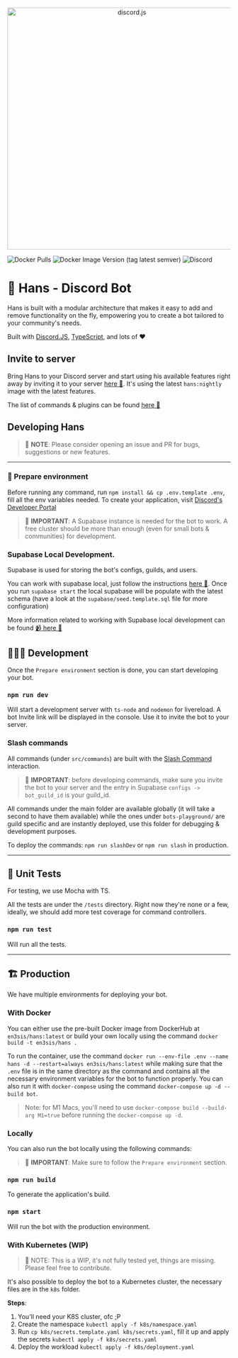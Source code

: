 <div align="center">
	<br />
	<p>
		<a href="https://discord.com/invite/sMmbbSefwH"><img src="https://res.cloudinary.com/vac/image/upload/v1683578541/Hans/hans-banner-pattern.png" width="546" alt="discord.js" /></a>
	</p>

</div>

![Docker Pulls](https://img.shields.io/docker/pulls/en3sis/hans?style=for-the-badge)
![Docker Image Version (tag latest semver)](https://img.shields.io/docker/v/en3sis/hans/latest?label=production%20image&style=for-the-badge)
![Discord](https://img.shields.io/discord/904719402044383273?style=for-the-badge)

# 🤖 Hans - Discord Bot

Hans is built with a modular architecture that makes it easy to add and remove functionality on the fly, empowering you to create a bot tailored to your community's needs.

Built with [Discord.JS](https://discord.js.org/#/), [TypeScript](https://www.typescriptlang.org/), and lots of ❤️

## Invite to server

Bring Hans to your Discord server and start using his available features right away by inviting it to your server [here 🔗](https://discord.com/api/oauth2/authorize?client_id=403523619222847488&permissions=0&scope=bot%20applications.commands). It's using the latest `hans:nightly` image with the latest features.

The list of commands & plugins can be found [here 🔗](https://github.com/en3sis/hans/wiki/Commands-&-Plugins)

## Developing Hans

> 🪬 **NOTE**: Please consider opening an issue and PR for bugs, suggestions or new features.

---

### 🔅 Prepare environment

Before running any command, run `npm install && cp .env.template .env`, fill all the env variables needed. To create your application, visit [Discord's Developer Portal](https://discord.com/developers/docs/intro)

> 🪬 **IMPORTANT**: A Supabase instance is needed for the bot to work. A free cluster should be more than enough (even for small bots & communities) for development.

### Supabase Local Development.

Supabase is used for storing the bot's configs, guilds, and users.

You can work with supabase local, just follow the instructions [here 🔗](https://supabase.io/docs/guides/local-development).
Once you run `supabase start` the local supabase will be populate with the latest schema (have a look at the `supabase/seed.template.sql` file for more configuration)

More information related to working with Supabase local development can be found [📹 here 🔗](https://www.youtube.com/watch?v=N0Wb85m3YMI)

## 👩🏼‍💻 Development

Once the `Prepare environment` section is done, you can start developing your bot.

### `npm run dev`

Will start a development server with `ts-node` and `nodemon` for livereload. A bot Invite link will be displayed in the console. Use it to invite the bot to your server.

### Slash commands

All commands (under `src/commands`) are built with the [Slash Command](https://discordjs.guide/interactions/slash-commands.html) interaction.

> 🪬 **IMPORTANT**: before developing commands, make sure you invite the bot to your server and the entry in Supabase `configs -> bot_guild_id` is your guild_id.

All commands under the main folder are available globally (it will take a second to have them available) while the ones under `bots-playground/` are guild specific and are instantly deployed, use this folder for debugging & development purposes.

To deploy the commands: `npm run slashDev` or `npm run slash` in production.

---

## 🧪 Unit Tests

For testing, we use Mocha with TS.

All the tests are under the `/tests` directory. Right now they're none or a few, ideally, we should add more test coverage for command controllers.

### `npm run test`

Will run all the tests.

---

## 🏗 Production

We have multiple environments for deploying your bot.

### With Docker

You can either use the pre-built Docker image from DockerHub at `en3sis/hans:latest` or build your own locally using the command `docker build -t en3sis/hans .`

To run the container, use the command `docker run --env-file .env --name hans -d --restart=always en3sis/hans:latest` while making sure that the `.env` file is in the same directory as the command and contains all the necessary environment variables for the bot to function properly.
You can also run it with `docker-compose` using the command `docker-compose up -d --build bot`.

> Note: for M1 Macs, you'll need to use `docker-compose build --build-arg M1=true` before running the `docker-compose up -d`.

### Locally

You can also run the bot locally using the following commands:

> 🪬 **IMPORTANT**: Make sure to follow the `Prepare environment` section.

### `npm run build`

To generate the application's build.

### `npm start`

Will run the bot with the production environment.

### With Kubernetes (WIP)

> 💢 NOTE: This is a WIP, it's not fully tested yet, things are missing. Please feel free to contribute.

It's also possible to deploy the bot to a Kubernetes cluster, the necessary files are in the `k8s` folder.

**Steps**:

1. You'll need your K8S cluster, ofc ;P
2. Create the namespace `kubectl apply -f k8s/namespace.yaml`
3. Run `cp k8s/secrets.template.yaml k8s/secrets.yaml`, fill it up and apply the secrets `kubectl apply -f k8s/secrets.yaml`
4. Deploy the workload `kubectl apply -f k8s/deployment.yaml`
